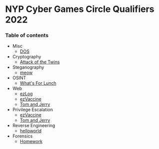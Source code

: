 # NYP Cyber Games Circle Qualifiers 2022

### Table of contents

- Misc
    - [DOS](DOS/)
- Cryptography
    - [Attack of the Twins](Attack%20of%20the%20Twins/)
- Steganography
    - [meow](meow/)
- OSINT
    - [What's For Lunch](What's%20For%20Lunch/)
- Web
    - [ezLog](ezLog/)
    - [ezVaccine](ezVaccine/)
    - [Tom and Jerry](Tom%20and%20Jerry/)
- Privilege Escalation
    - [ezVaccine](ezVaccine/)
    - [Tom and Jerry](Tom%20and%20Jerry/)
- Reverse Engineering
    - [helloworld](helloworld/)
- Forensics
    - [Homework](Homework/)
